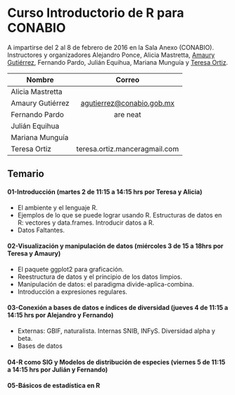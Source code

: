# Curso Introductorio de R para CONABIO

A impartirse del 2 al 8 de febrero de 2016 en la Sala Anexo (CONABIO). Instructores y organizadores Alejandro Ponce, 
Alicia Mastretta, [Amaury Gutiérrez](agutierrez@conabio.gob.mx), Fernando Pardo, Julián Equihua, Mariana Munguía y [Teresa Ortiz](teresa.ortiz.manceragmail.com).

| Nombre           | Correo                             |
| -------------    |:----------------------------------:|
| Alicia Mastretta |                                    |
| Amaury Gutiérrez | agutierrez@conabio.gob.mx          |
| Fernando Pardo   | are neat                           |
| Julián Equihua   |                                    |
| Mariana Munguía  |                                    | 
| Teresa Ortiz     | teresa.ortiz.manceragmail.com      |
             
## Temario

#### 01-Introducción (martes 2 de 11:15 a 14:15 hrs por Teresa y Alicia)
 * El ambiente y el lenguaje R.  
 * Ejemplos de lo que se puede lograr usando R. Estructuras de datos en R: vectores y data.frames. Introducir datos a R.  
 * Datos Faltantes.

#### 02-Visualización y manipulación de datos (miércoles 3 de 15 a 18hrs por Teresa y Amaury)
 * El paquete ggplot2 para graficación.  
 * Reestructura de datos y el principio de los datos limpios.  
 * Manipulación de datos: el paradigma divide-aplica-combina.  
 * Introducción a expresiones regulares.
 
#### 03-Conexión a bases de datos e índices de diversidad (jueves 4 de 11:15 a 14:15 hrs por Alejandro y Fernando)
 * Externas: GBIF, naturalista. Internas SNIB, INFyS. Diversidad alpha y beta.
 * Bases de datos

#### 04-R como SIG y Modelos de distribución de especies (viernes 5 de 11:15 a 14:15 hrs por Julián y Fernando)

#### 05-Básicos de estadística en R



